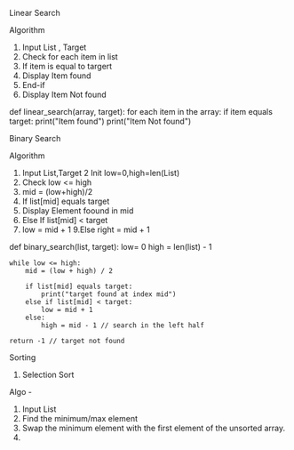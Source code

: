 Linear Search

Algorithm
1. Input List , Target
2. Check for each item in list
3. If item is equal to targert
4. Display Item found
4. End-if
5. Display Item Not found

def linear_search(array, target):
    for each item in the array:
        if item equals target:
            print("Item found")
    print("Item Not found")

Binary Search

Algorithm
1. Input List,Target
2  Init low=0,high=len(List)
3. Check low <= high
4. mid = (low+high)/2
5. If list[mid] equals target
6. Display Element foound in mid
7. Else If list[mid] < target
8. low = mid + 1
9.Else right = mid + 1

def binary_search(list, target):
    low= 0
    high = len(list) - 1

    while low <= high:
        mid = (low + high) / 2

        if list[mid] equals target:
            print("target found at index mid")
        else if list[mid] < target:
            low = mid + 1
        else:
            high = mid - 1 // search in the left half

    return -1 // target not found


Sorting

1. Selection Sort

Algo - 

1. Input List
2. Find the minimum/max element
3. Swap the minimum element with the first element of the unsorted array.
4. 
